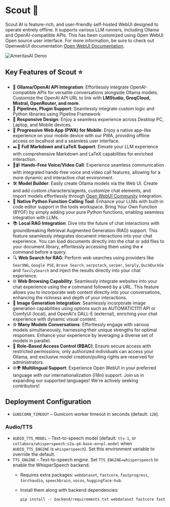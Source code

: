 # Scout 👋

Scout AI is feature-rich, and user-friendly self-hosted WebUI designed to operate entirely offline. It supports various LLM runners, including Ollama and OpenAI-compatible APIs. 
This has been customized using Open WebUI Open source user interface.
For more information, be sure to check out OpenwebUI documentation [Open WebUI Documentation](https://docs.openwebui.com/).

![AmeritasAI Demo](./demo.gif)

## Key Features of Scout ⭐

- 🤝 **Ollama/OpenAI API Integration**: Effortlessly integrate OpenAI-compatible APIs for versatile conversations alongside Ollama models. Customize the OpenAI API URL to link with **LMStudio, GroqCloud, Mistral, OpenRouter, and more**.
- 🧩 **Pipelines, Plugin Support**: Seamlessly integrate custom logic and Python libraries using Pipeline Framework
- 📱 **Responsive Design**: Enjoy a seamless experience across Desktop PC, Laptop, and Mobile devices.
- 📱 **Progressive Web App (PWA) for Mobile**: Enjoy a native app-like experience on your mobile device with our PWA, providing offline access on localhost and a seamless user interface.
- ✒️🔢 **Full Markdown and LaTeX Support**: Elevate your LLM experience with comprehensive Markdown and LaTeX capabilities for enriched interaction.
- 🎤📹 **Hands-Free Voice/Video Call**: Experience seamless communication with integrated hands-free voice and video call features, allowing for a more dynamic and interactive chat environment.
- 🛠️ **Model Builder**: Easily create Ollama models via the Web UI. Create and add custom characters/agents, customize chat elements, and import models effortlessly through [Open WebUI Community](https://openwebui.com/) integration.
- 🐍 **Native Python Function Calling Tool**: Enhance your LLMs with built-in code editor support in the tools workspace. Bring Your Own Function (BYOF) by simply adding your pure Python functions, enabling seamless integration with LLMs.
- 📚 **Local RAG Integration**: Dive into the future of chat interactions with groundbreaking Retrieval Augmented Generation (RAG) support. This feature seamlessly integrates document interactions into your chat experience. You can load documents directly into the chat or add files to your document library, effortlessly accessing them using the `#` command before a query.
- 🔍 **Web Search for RAG**: Perform web searches using providers like `SearXNG`, `Google PSE`, `Brave Search`, `serpstack`, `serper`, `Serply`, `DuckDuckGo` and `TavilySearch` and inject the results directly into your chat experience.
- 🌐 **Web Browsing Capability**: Seamlessly integrate websites into your chat experience using the `#` command followed by a URL. This feature allows you to incorporate web content directly into your conversations, enhancing the richness and depth of your interactions.
- 🎨 **Image Generation Integration**: Seamlessly incorporate image generation capabilities using options such as AUTOMATIC1111 API or ComfyUI (local), and OpenAI's DALL-E (external), enriching your chat experience with dynamic visual content.
- ⚙️ **Many Models Conversations**: Effortlessly engage with various models simultaneously, harnessing their unique strengths for optimal responses. Enhance your experience by leveraging a diverse set of models in parallel.
- 🔐 **Role-Based Access Control (RBAC)**: Ensure secure access with restricted permissions; only authorized individuals can access your Ollama, and exclusive model creation/pulling rights are reserved for administrators.
- 🌐🌍 **Multilingual Support**: Experience Open WebUI in your preferred language with our internationalization (i18n) support. Join us in expanding our supported languages! We're actively seeking contributors!

  
  
## Deployment Configuration

- `GUNICORN_TIMEOUT` – Gunicorn worker timeout in seconds (default: `120`).
 
### Audio/TTS

- `AUDIO_TTS_MODEL` – Text-to-speech model (default: `tts-1`, or `collabora/whisperspeech:s2a-q4-base-en+pl.model` when `AUDIO_TTS_ENGINE` is `whisperspeech`). Set this environment variable to override the default.
- `TTS_ENGINE` – Text-to-speech engine. Set `TTS_ENGINE=whisperspeech` to enable the WhisperSpeech backend.
  - Requires extra packages: `webdataset`, `fastcore`, `fastprogress`, `torchaudio`, `speechbrain`, `vocos`, `huggingface-hub`.
  - Install them along with backend dependencies:

    ```bash
    pip install -r backend/requirements.txt webdataset fastcore fastprogress torchaudio speechbrain vocos huggingface-hub
    ```
